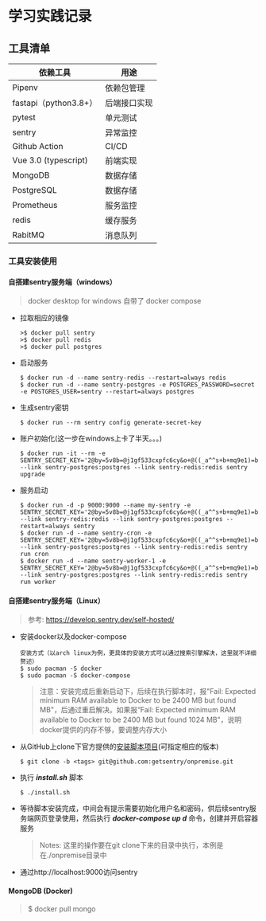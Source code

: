 # 学习实践记录

## 工具清单

| 依赖工具              | 用途         |
| --------------------- | ------------ |
| Pipenv                | 依赖包管理  |
| fastapi（python3.8+） | 后端接口实现 |
| pytest                | 单元测试     |
| sentry                | 异常监控     |
| Github Action         | CI/CD        |
| Vue 3.0 (typescript)  | 前端实现     |
| MongoDB               | 数据存储     |
| PostgreSQL            | 数据存储     |
| Prometheus            | 服务监控     |
| redis                 | 缓存服务     |
| RabitMQ               | 消息队列     |

### 工具安装使用

#### 自搭建sentry服务端（windows）

> docker desktop for windows 自带了 docker compose

- 拉取相应的镜像

  ```shell
  >$ docker pull sentry
  >$ docker pull redis
  >$ docker pull postgres
  ```

- 启动服务

  ```shell
  $ docker run -d --name sentry-redis --restart=always redis
  $ docker run -d --name sentry-postgres -e POSTGRES_PASSWORD=secret -e POSTGRES_USER=sentry --restart=always postgres
  ```

- 生成sentry密钥

  ```shell
  $ docker run --rm sentry config generate-secret-key
  ```

- 账户初始化(这一步在windows上卡了半天。。。)

  ```shell
  $ docker run -it --rm -e SENTRY_SECRET_KEY='2@by=5v8b=@j1gf533cxpfc6cy&o+@((_a^^s+b+mq9e1)=br%' --link sentry-postgres:postgres --link sentry-redis:redis sentry upgrade
  
  ```

- 服务启动

  ```shell
  $ docker run -d -p 9000:9000 --name my-sentry -e SENTRY_SECRET_KEY='2@by=5v8b=@j1gf533cxpfc6cy&o+@((_a^^s+b+mq9e1)=br%' --link sentry-redis:redis --link sentry-postgres:postgres --restart=always sentry
  $ docker run -d --name sentry-cron -e SENTRY_SECRET_KEY='2@by=5v8b=@j1gf533cxpfc6cy&o+@((_a^^s+b+mq9e1)=br%' --link sentry-postgres:postgres --link sentry-redis:redis sentry run cron
  $ docker run -d --name sentry-worker-1 -e SENTRY_SECRET_KEY='2@by=5v8b=@j1gf533cxpfc6cy&o+@((_a^^s+b+mq9e1)=br%' --link sentry-postgres:postgres --link sentry-redis:redis sentry run worker
  ```

#### 自搭建sentry服务端（Linux）

> 参考: https://develop.sentry.dev/self-hosted/

- 安装docker以及docker-compose

  ```text
  安装方式（以arch linux为例，更具体的安装方式可以通过搜索引擎解决，这里就不详细赘述）
  $ sudo pacman -S docker
  $ sudo pacman -S docker-compose
  ```

  > 注意：安装完成后重新启动下，后续在执行脚本时，报"Fail: Expected minimum RAM available to Docker to be 2400 MB but found MB"，后通过重启解决。如果报“Fail: Expected minimum RAM available to Docker to be 2400 MB but found 1024 MB"，说明docker提供的内存不够，要调整内存大小

- 从GitHub上clone下官方提供的[安装脚本项目](https://github.com/getsentry/onpremise)(可指定相应的版本)

  ```shell
  $ git clone -b <tags> git@github.com:getsentry/onpremise.git
  ```

- 执行 ***install.sh*** 脚本

  ```shell
  $ ./install.sh
  ```

- 等待脚本安装完成，中间会有提示需要初始化用户名和密码，供后续sentry服务端网页登录使用，然后执行 ***docker-compose up d*** 命令，创建并开启容器服务

  > Notes: 这里的操作要在git clone下来的目录中执行，本例是在./onpremise目录中

- 通过http://localhost:9000访问sentry

#### MongoDB (Docker)

> $ docker pull mongo
